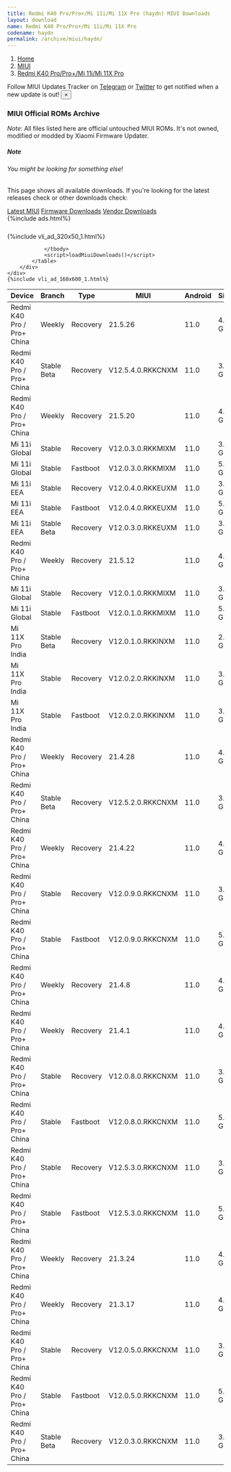 ```yaml
---
title: Redmi K40 Pro/Pro+/Mi 11i/Mi 11X Pro (haydn) MIUI Downloads
layout: download
name: Redmi K40 Pro/Pro+/Mi 11i/Mi 11X Pro
codename: haydn
permalink: /archive/miui/haydn/
---
```

<nav aria-label="breadcrumb">
    <ol class="breadcrumb">
        <li class="breadcrumb-item"><a href="/">Home</a></li>
        <li class="breadcrumb-item"><a href="/miui/">MIUI</a></li>
        <li class="breadcrumb-item active" aria-current="page"><a href="/miui/haydn/">Redmi K40 Pro/Pro+/Mi 11i/Mi 11X Pro</a></li>
    </ol>
</nav>
<div class="alert alert-primary alert-dismissible fade show" role="alert">
    Follow MIUI Updates Tracker on <a href="https://t.me/MIUIUpdatesTracker" class="alert-link">Telegram</a>
     or <a href="https://twitter.com/MiFwUpdater" class="alert-link">Twitter</a> to get notified when a new update is out!
    <button type="button" class="close" data-dismiss="alert" aria-label="Close">
        <span aria-hidden="true">&times;</span>
    </button>
</div>

### MIUI Official ROMs Archive
*Note*: All files listed here are official untouched MIUI ROMs. It's not owned, modified or modded by Xiaomi Firmware Updater.
<div class="card">
  <div class="card-body">
    <h5 class="card-title">Note</h5>
    <h6 class="card-subtitle mb-2 text-muted">You might be looking for something else!</h6>
    <p class="card-text">This page shows all available downloads.
     If you're looking for the latest releases check or other downloads check:</p>
    <a href="/miui/haydn/" class="card-link">Latest MIUI</a>
    <a href="/firmware/haydn/" class="card-link">Firmware Downloads</a>
    <a href="/vendor/haydn/" class="card-link">Vendor Downloads</a>
  </div>
</div>
{%include ads.html%}
<div class="row justify-content-center">
    <div class="col-10">
        <div class="table-responsive-md" style="margin-top: 25px;">
            {%include vli_ad_320x50_1.html%}
            <table id="miui" class="display dt-responsive nowrap compact table table-striped table-hover table-sm">
                <thead class="thead-dark">
                    <tr>
                        <th data-ref="device">Device</th>
                        <th data-ref="branch">Branch</th>
                        <th data-ref="type">Type</th>
                        <th data-ref="miui">MIUI</th>
                        <th data-ref="android">Android</th>
                        <th data-ref="size">Size</th>
                        <th data-ref="size">Date</th>
                        <th data-ref="link">Link</th>
                    </tr>
                </thead>
                <tbody>
                <tr><td>Redmi K40 Pro / Pro+ China</td><td>Weekly</td><td>Recovery</td><td>21.5.26</td><td>11.0</td><td>4.1 GB</td><td>2021-05-27</td><td><a href="/miui/haydn/weekly/21.5.26/">Download</a></td></tr>
<tr><td>Redmi K40 Pro / Pro+ China</td><td>Stable Beta</td><td>Recovery</td><td>V12.5.4.0.RKKCNXM</td><td>11.0</td><td>3.9 GB</td><td>2021-05-25</td><td><a href="/miui/haydn/stable beta/V12.5.4.0.RKKCNXM/">Download</a></td></tr>
<tr><td>Redmi K40 Pro / Pro+ China</td><td>Weekly</td><td>Recovery</td><td>21.5.20</td><td>11.0</td><td>4.1 GB</td><td>2021-05-20</td><td><a href="/miui/haydn/weekly/21.5.20/">Download</a></td></tr>
<tr><td>Mi 11i Global</td><td>Stable</td><td>Recovery</td><td>V12.0.3.0.RKKMIXM</td><td>11.0</td><td>3.1 GB</td><td>2021-05-20</td><td><a href="/miui/haydn/stable/V12.0.3.0.RKKMIXM/">Download</a></td></tr>
<tr><td>Mi 11i Global</td><td>Stable</td><td>Fastboot</td><td>V12.0.3.0.RKKMIXM</td><td>11.0</td><td>5.8 GB</td><td>2021-05-17</td><td><a href="/miui/haydn/stable/V12.0.3.0.RKKMIXM/">Download</a></td></tr>
<tr><td>Mi 11i EEA</td><td>Stable</td><td>Recovery</td><td>V12.0.4.0.RKKEUXM</td><td>11.0</td><td>3.1 GB</td><td>2021-05-18</td><td><a href="/miui/haydn/stable/V12.0.4.0.RKKEUXM/">Download</a></td></tr>
<tr><td>Mi 11i EEA</td><td>Stable</td><td>Fastboot</td><td>V12.0.4.0.RKKEUXM</td><td>11.0</td><td>5.8 GB</td><td>2021-04-15</td><td><a href="/miui/haydn/stable/V12.0.4.0.RKKEUXM/">Download</a></td></tr>
<tr><td>Mi 11i EEA</td><td>Stable Beta</td><td>Recovery</td><td>V12.0.3.0.RKKEUXM</td><td>11.0</td><td>3.1 GB</td><td>2021-05-18</td><td><a href="/miui/haydn/stable beta/V12.0.3.0.RKKEUXM/">Download</a></td></tr>
<tr><td>Redmi K40 Pro / Pro+ China</td><td>Weekly</td><td>Recovery</td><td>21.5.12</td><td>11.0</td><td>4.0 GB</td><td>2021-05-13</td><td><a href="/miui/haydn/weekly/21.5.12/">Download</a></td></tr>
<tr><td>Mi 11i Global</td><td>Stable</td><td>Recovery</td><td>V12.0.1.0.RKKMIXM</td><td>11.0</td><td>3.1 GB</td><td>2021-05-11</td><td><a href="/miui/haydn/stable/V12.0.1.0.RKKMIXM/">Download</a></td></tr>
<tr><td>Mi 11i Global</td><td>Stable</td><td>Fastboot</td><td>V12.0.1.0.RKKMIXM</td><td>11.0</td><td>5.5 GB</td><td>2021-04-10</td><td><a href="/miui/haydn/stable/V12.0.1.0.RKKMIXM/">Download</a></td></tr>
<tr><td>Mi 11X Pro India</td><td>Stable Beta</td><td>Recovery</td><td>V12.0.1.0.RKKINXM</td><td>11.0</td><td>2.9 GB</td><td>2021-05-11</td><td><a href="/miui/haydn/stable beta/V12.0.1.0.RKKINXM/">Download</a></td></tr>
<tr><td>Mi 11X Pro India</td><td>Stable</td><td>Recovery</td><td>V12.0.2.0.RKKINXM</td><td>11.0</td><td>3.0 GB</td><td>2021-05-11</td><td><a href="/miui/haydn/stable/V12.0.2.0.RKKINXM/">Download</a></td></tr>
<tr><td>Mi 11X Pro India</td><td>Stable</td><td>Fastboot</td><td>V12.0.2.0.RKKINXM</td><td>11.0</td><td>3.9 GB</td><td>2021-05-05</td><td><a href="/miui/haydn/stable/V12.0.2.0.RKKINXM/">Download</a></td></tr>
<tr><td>Redmi K40 Pro / Pro+ China</td><td>Weekly</td><td>Recovery</td><td>21.4.28</td><td>11.0</td><td>4.0 GB</td><td>2021-04-28</td><td><a href="/miui/haydn/weekly/21.4.28/">Download</a></td></tr>
<tr><td>Redmi K40 Pro / Pro+ China</td><td>Stable Beta</td><td>Recovery</td><td>V12.5.2.0.RKKCNXM</td><td>11.0</td><td>3.9 GB</td><td>2021-04-26</td><td><a href="/miui/haydn/stable beta/V12.5.2.0.RKKCNXM/">Download</a></td></tr>
<tr><td>Redmi K40 Pro / Pro+ China</td><td>Weekly</td><td>Recovery</td><td>21.4.22</td><td>11.0</td><td>4.0 GB</td><td>2021-04-22</td><td><a href="/miui/haydn/weekly/21.4.22/">Download</a></td></tr>
<tr><td>Redmi K40 Pro / Pro+ China</td><td>Stable</td><td>Recovery</td><td>V12.0.9.0.RKKCNXM</td><td>11.0</td><td>3.9 GB</td><td>2021-04-10</td><td><a href="/miui/haydn/stable/V12.0.9.0.RKKCNXM/">Download</a></td></tr>
<tr><td>Redmi K40 Pro / Pro+ China</td><td>Stable</td><td>Fastboot</td><td>V12.0.9.0.RKKCNXM</td><td>11.0</td><td>5.3 GB</td><td>2021-04-07</td><td><a href="/miui/haydn/stable/V12.0.9.0.RKKCNXM/">Download</a></td></tr>
<tr><td>Redmi K40 Pro / Pro+ China</td><td>Weekly</td><td>Recovery</td><td>21.4.8</td><td>11.0</td><td>4.0 GB</td><td>2021-04-08</td><td><a href="/miui/haydn/weekly/21.4.8/">Download</a></td></tr>
<tr><td>Redmi K40 Pro / Pro+ China</td><td>Weekly</td><td>Recovery</td><td>21.4.1</td><td>11.0</td><td>4.1 GB</td><td>2021-04-01</td><td><a href="/miui/haydn/weekly/21.4.1/">Download</a></td></tr>
<tr><td>Redmi K40 Pro / Pro+ China</td><td>Stable</td><td>Recovery</td><td>V12.0.8.0.RKKCNXM</td><td>11.0</td><td>3.9 GB</td><td>2021-03-30</td><td><a href="/miui/haydn/stable/V12.0.8.0.RKKCNXM/">Download</a></td></tr>
<tr><td>Redmi K40 Pro / Pro+ China</td><td>Stable</td><td>Fastboot</td><td>V12.0.8.0.RKKCNXM</td><td>11.0</td><td>5.2 GB</td><td>2021-03-26</td><td><a href="/miui/haydn/stable/V12.0.8.0.RKKCNXM/">Download</a></td></tr>
<tr><td>Redmi K40 Pro / Pro+ China</td><td>Stable</td><td>Recovery</td><td>V12.5.3.0.RKKCNXM</td><td>11.0</td><td>3.9 GB</td><td>2021-04-28</td><td><a href="/miui/haydn/stable/V12.5.3.0.RKKCNXM/">Download</a></td></tr>
<tr><td>Redmi K40 Pro / Pro+ China</td><td>Stable</td><td>Fastboot</td><td>V12.5.3.0.RKKCNXM</td><td>11.0</td><td>5.4 GB</td><td>2021-04-25</td><td><a href="/miui/haydn/stable/V12.5.3.0.RKKCNXM/">Download</a></td></tr>
<tr><td>Redmi K40 Pro / Pro+ China</td><td>Weekly</td><td>Recovery</td><td>21.3.24</td><td>11.0</td><td>4.1 GB</td><td>2021-03-24</td><td><a href="/miui/haydn/weekly/21.3.24/">Download</a></td></tr>
<tr><td>Redmi K40 Pro / Pro+ China</td><td>Weekly</td><td>Recovery</td><td>21.3.17</td><td>11.0</td><td>4.1 GB</td><td>2021-03-18</td><td><a href="/miui/haydn/weekly/21.3.17/">Download</a></td></tr>
<tr><td>Redmi K40 Pro / Pro+ China</td><td>Stable</td><td>Recovery</td><td>V12.0.5.0.RKKCNXM</td><td>11.0</td><td>3.9 GB</td><td>2021-03-14</td><td><a href="/miui/haydn/stable/V12.0.5.0.RKKCNXM/">Download</a></td></tr>
<tr><td>Redmi K40 Pro / Pro+ China</td><td>Stable</td><td>Fastboot</td><td>V12.0.5.0.RKKCNXM</td><td>11.0</td><td>5.2 GB</td><td>2021-03-09</td><td><a href="/miui/haydn/stable/V12.0.5.0.RKKCNXM/">Download</a></td></tr>
<tr><td>Redmi K40 Pro / Pro+ China</td><td>Stable Beta</td><td>Recovery</td><td>V12.0.3.0.RKKCNXM</td><td>11.0</td><td>3.8 GB</td><td>2021-03-03</td><td><a href="/miui/haydn/stable beta/V12.0.3.0.RKKCNXM/">Download</a></td></tr>

                </tbody>
                <script>loadMiuiDownloads()</script>
            </table>
        </div>
    </div>
    {%include vli_ad_160x600_1.html%}
</div>
